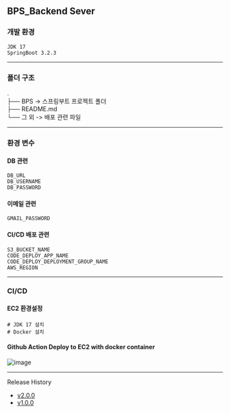 ## BPS_Backend Sever

### 개발 환경
```
JDK 17
SpringBoot 3.2.3
```
___
### 폴더 구조
. </br>
├── BPS -> 스프링부트 프로젝트 폴더 </br>
├── README.md </br>
└── 그 외 -> 배포 관련 파일</br>
___
### 환경 변수
#### DB 관련
```
DB_URL
DB_USERNAME
DB_PASSWORD
```
#### 이메일 관련
```
GMAIL_PASSWORD
```
#### CI/CD 배포 관련
```
S3_BUCKET_NAME
CODE_DEPLOY_APP_NAME
CODE_DEPLOY_DEPLOYMENT_GROUP_NAME
AWS_REGION
```
___
### CI/CD
#### EC2 환경설정
```
# JDK 17 설치
# Docker 설치
```

#### Github Action Deploy to EC2 with docker container
![image](https://github.com/Team5-be01-Final-Project/Backend/assets/150888333/5d092b4d-9ff5-40e0-a55a-133ef07085ca)

___
Release History
- [v2.0.0](https://github.com/Team5-be01-Final-Project/Backend/releases/tag/v2.0.0)
- [v1.0.0](https://github.com/Team5-be01-Final-Project/Backend/releases/tag/v1.0.0)

